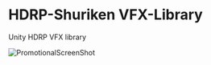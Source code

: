 # HDRP-Shuriken VFX-Library
 Unity HDRP VFX library
 
![PromotionalScreenShot](https://static.wixstatic.com/media/40e3ee_6d6a732ab2344b7d9af184e36c722d57~mv2.png/v1/fill/w_892,h_444,al_c,q_90,usm_0.66_1.00_0.01,enc_auto/40e3ee_6d6a732ab2344b7d9af184e36c722d57~mv2.png)
